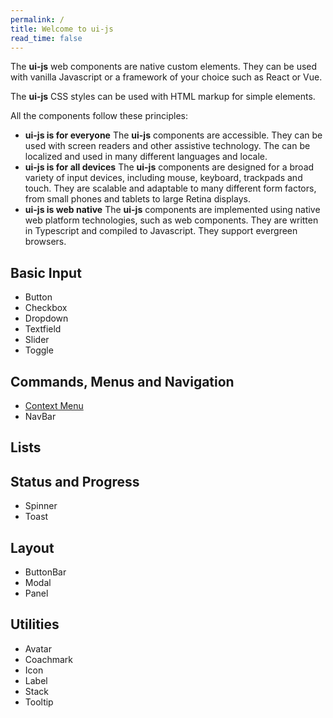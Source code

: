 ```yaml
---
permalink: /
title: Welcome to ui-js
read_time: false
---
```


The **ui-js** web components are native custom elements. They can be used
with vanilla Javascript or a framework of your choice such as React or Vue.

The **ui-js** CSS styles can be used with HTML markup for simple elements.

All the components follow these principles:

-   **ui-js is for everyone** The **ui-js** components are accessible. They can be
    used with screen readers and other assistive technology. The can be localized
    and used in many different languages and locale.
-   **ui-js is for all devices** The **ui-js** components are designed for a broad
    variety of input devices, including mouse, keyboard, trackpads and touch.
    They are scalable and adaptable to many different form factors, from
    small phones and tablets to large Retina displays.
-   **ui-js is web native** The **ui-js** components are implemented using native
    web platform technologies, such as web components. They are written in
    Typescript and compiled to Javascript. They support evergreen browsers.

## Basic Input

-   Button
-   Checkbox
-   Dropdown
-   Textfield
-   Slider
-   Toggle

## Commands, Menus and Navigation

-   [Context Menu](./guides/menus)
-   NavBar

## Lists

## Status and Progress

-   Spinner
-   Toast

## Layout

-   ButtonBar
-   Modal
-   Panel

## Utilities

-   Avatar
-   Coachmark
-   Icon
-   Label
-   Stack
-   Tooltip
